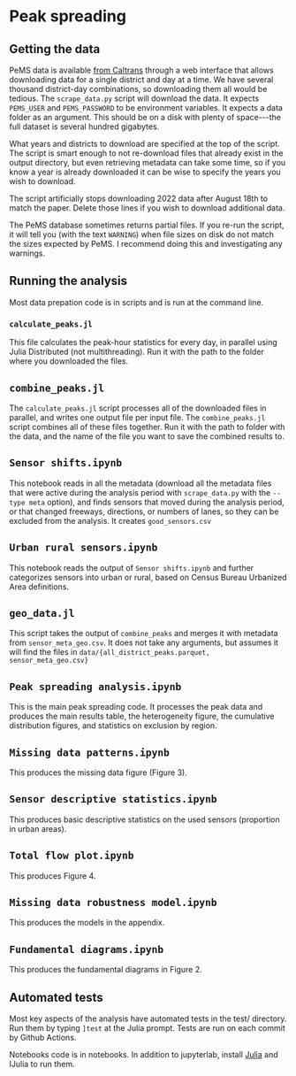 # Peak spreading

## Getting the data

PeMS data is available [from Caltrans](https://pems.dot.ca.gov/) through a web interface that allows downloading data for a single district and day at a time. We have several thousand district-day combinations, so downloading them all would be tedious. The `scrape_data.py` script will download the data. It expects `PEMS_USER` and `PEMS_PASSWORD` to be environment variables. It expects a data folder as an argument. This should be on a disk with plenty of space---the full dataset is several hundred gigabytes.

What years and districts to download are specified at the top of the script. The script is smart enough to not re-download files that already exist in the output directory, but even retrieving metadata can take some time, so if you know a year is already downloaded it can be wise to specify the years you wish to download.

The script artificially stops downloading 2022 data after August 18th to match the paper. Delete those lines if you wish to download additional data.

The PeMS database sometimes returns partial files. If you re-run the script, it will tell you (with the text `WARNING`) when file sizes on disk do not match the sizes expected by PeMS. I recommend doing this and investigating any warnings.

## Running the analysis

Most data prepation code is in scripts and is run at the command line.

### `calculate_peaks.jl`

This file calculates the peak-hour statistics for every day, in parallel using Julia Distributed (not multithreading). Run it with the path to the folder where you downloaded the files.

## `combine_peaks.jl`

The `calculate_peaks.jl` script processes all of the downloaded files in parallel, and writes one output file per input file. The `combine_peaks.jl` script combines all of these files together. Run it with the path to folder with the data, and the name of the file you want to save the combined results to.

## `Sensor shifts.ipynb`

This notebook reads in all the metadata (download all the metadata files that were active during the analysis period with `scrape_data.py` with the `--type meta` option), and finds sensors that moved during the analysis period, or that changed freeways, directions, or numbers of lanes, so they can be excluded from the analysis. It creates `good_sensors.csv`

## `Urban rural sensors.ipynb`

This notebook reads the output of `Sensor shifts.ipynb` and further categorizes sensors into urban or rural, based on Census Bureau Urbanized Area definitions.

## `geo_data.jl`

This script takes the output of `combine_peaks` and merges it with metadata from `sensor_meta_geo.csv`. It does not take any arguments, but assumes it will find the files in `data/{all_district_peaks.parquet, sensor_meta_geo.csv}`

## `Peak spreading analysis.ipynb`

This is the main peak spreading code. It processes the peak data and produces the main results table, the heterogeneity figure, the cumulative distribution figures, and statistics on exclusion by region.

## `Missing data patterns.ipynb`

This produces the missing data figure (Figure 3).

## `Sensor descriptive statistics.ipynb`

This produces basic descriptive statistics on the used sensors (proportion in urban areas).

## `Total flow plot.ipynb`

This produces Figure 4.

## `Missing data robustness model.ipynb`

This produces the models in the appendix.

## `Fundamental diagrams.ipynb`

This produces the fundamental diagrams in Figure 2.

## Automated tests

Most key aspects of the analysis have automated tests in the test/ directory. Run them by typing `]test` at the Julia prompt. Tests are run on each commit by Github Actions.



Notebooks code is in notebooks. In addition to jupyterlab, install [Julia](https://julialang.org) and IJulia to run them.

